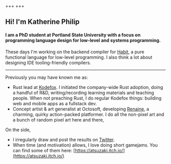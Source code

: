 +++
+++

## Hi! I'm Katherine Philip

#### I am a PhD student at Portland State University with a focus on programming language design for low-level and systems programming. 

These days I'm working on the backend compiler for [Habit](https://www.habit-lang.org/), a pure functional language for low-level programming. I also think a lot about designing IDE tooling-friendly compilers.

---

Previously you may have known me as:
- Rust lead at [Kodefox](https://kodefox.com/). I initiated the company-wide Rust adoption, doing a handful of R&D, writing/recording learning materials and teaching people. When not preaching Rust, I do regular Kodefox things: building web and mobile apps as a fullstack dev.
- Concept artist & art generalist at Octosoft, developing [Renaine](https://store.steampowered.com/app/662340/Renaine/), a charming, quirky action-packed platformer. I do all the non-pixel art and a bunch of random pixel art here and there,

On the side,
- I irregularly draw and post the results on [Twitter](https://twitter.com/atsuzakii). 
- When time (and motivation) allows, I love doing short gamejams. You can find some of them here: [https://atsuzaki.itch.io/](https://atsuzaki.itch.io/)
